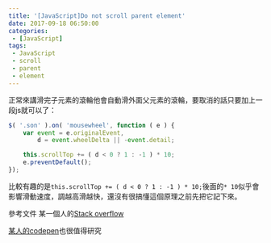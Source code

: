 ```yaml
---
title: '[JavaScript]Do not scroll parent element'
date: 2017-09-18 06:50:00
categories:
 - [JavaScript]
tags:
 - JavaScript
 - scroll
 - parent
 - element
---
```

正常來講滑完子元素的滾輪他會自動滑外面父元素的滾輪，要取消的話只要加上一段js就可以了：

```javascript
$( '.son' ).on( 'mousewheel', function ( e ) {
	var event = e.originalEvent,
		d = event.wheelDelta || -event.detail;

	this.scrollTop += ( d < 0 ? 1 : -1 ) * 10;
	e.preventDefault();
});
```

比較有趣的是`this.scrollTop += ( d < 0 ? 1 : -1 ) * 10;`後面的`* 10`似乎會影響滑動速度，調越高滑越快，還沒有很搞懂這個原理之前先把它記下來。

參考文件
某一個人的[Stack overflow](https://stackoverflow.com/questions/25125560/prevent-parent-scroll-when-in-child-div)

[某人的codepen](https://codepen.io/LelandKwong/pen/edAmn)也很值得研究
